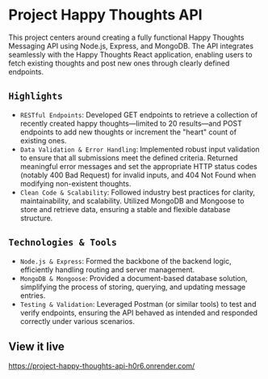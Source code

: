 # Project Happy Thoughts API

This project centers around creating a fully functional Happy Thoughts Messaging API using Node.js, Express, and MongoDB. The API integrates seamlessly with the Happy Thoughts React application, enabling users to fetch existing thoughts and post new ones through clearly defined endpoints.

## `Highlights`
- `RESTful Endpoints`: 
Developed GET endpoints to retrieve a collection of recently created happy thoughts—limited to 20 results—and POST endpoints to add new thoughts or increment the "heart" count of existing ones.
- `Data Validation & Error Handling`: 
Implemented robust input validation to ensure that all submissions meet the defined criteria. Returned meaningful error messages and set the appropriate HTTP status codes (notably 400 Bad Request) for invalid inputs, and 404 Not Found when modifying non-existent thoughts.
- `Clean Code & Scalability`: 
Followed industry best practices for clarity, maintainability, and scalability. Utilized MongoDB and Mongoose to store and retrieve data, ensuring a stable and flexible database structure.

## `Technologies & Tools`
- `Node.js & Express`: Formed the backbone of the backend logic, efficiently handling routing and server management.
- `MongoDB & Mongoose`: Provided a document-based database solution, simplifying the process of storing, querying, and updating message entries.
- `Testing & Validation`: Leveraged Postman (or similar tools) to test and verify endpoints, ensuring the API behaved as intended and responded correctly under various scenarios.

## View it live

https://project-happy-thoughts-api-h0r6.onrender.com/
